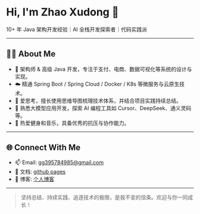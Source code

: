 <h1>Hi, I'm Zhao Xudong 👋</h1>

<p>
10+ 年 Java 架构开发经验｜AI 全栈开发探索者｜代码实践派
</p>

---

## 👨‍💻 About Me

- 🔧 架构师 & 高级 Java 开发，专注于支付、电商、数据可视化等系统的设计与实现。
- ☁️ 精通 Spring Boot / Spring Cloud / Docker / K8s 等微服务与云原生技术。
- 🧠 爱思考，擅长使用思维导图梳理技术体系，并结合项目实践持续总结。
- 🧩 熟悉大模型应用开发，探索 AI 编程工具如 Cursor、DeepSeek、通义灵码等。
- 🎵 热爱健身和音乐，具备优秀的抗压与协作能力。

---

## 🌐 Connect With Me

- 📫 Email: gg395784985@gmail.com
- 🧠 文档: [github pages](https://395784985.github.io/)
- 📘 博客: [个人博客](https://blog.hb114.eu.org/)

---

> 坚持总结、持续实践、追逐技术的极限，是我不变的信条。欢迎与你一同成长！
